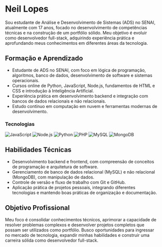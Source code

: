 # Neil Lopes

Sou estudante de Análise e Desenvolvimento de Sistemas (ADS) no SENAI, atualmente com 17 anos, focado no desenvolvimento de competências técnicas e na construção de um portfólio sólido. Meu objetivo é evoluir como desenvolvedor full-stack, adquirindo experiência prática e aprofundando meus conhecimentos em diferentes áreas da tecnologia.

## Formação e Aprendizado
- Estudante de ADS no SENAI, com foco em lógica de programação, algoritmos, banco de dados, desenvolvimento de software e sistemas operacionais.
- Cursos online de Python, JavaScript, Node.js, fundamentos de HTML e CSS e introdução à Inteligência Artificial.
- Experiência prática em desenvolvimento backend e integração com bancos de dados relacionais e não relacionais.
- Estudo contínuo em computação em nuvem e ferramentas modernas de desenvolvimento.

### Tecnologias
![JavaScript](https://img.shields.io/badge/JavaScript-F7DF1E?style=for-the-badge&logo=javascript&logoColor=black)
![Node.js](https://img.shields.io/badge/Node.js-339933?style=for-the-badge&logo=nodedotjs&logoColor=white)
![Python](https://img.shields.io/badge/Python-3776AB?style=for-the-badge&logo=python&logoColor=white)
![PHP](https://img.shields.io/badge/PHP-777BB4?style=for-the-badge&logo=php&logoColor=white)
![MySQL](https://img.shields.io/badge/MySQL-4479A1?style=for-the-badge&logo=mysql&logoColor=white)
![MongoDB](https://img.shields.io/badge/MongoDB-47A248?style=for-the-badge&logo=mongodb&logoColor=white)


## Habilidades Técnicas
- Desenvolvimento backend e frontend, com compreensão de conceitos de programação e arquitetura de software.
- Gerenciamento de banco de dados relacional (MySQL) e não relacional (MongoDB), com manipulação de dados.
- Controle de versão e fluxo de trabalho com Git e GitHub.
- Aplicação prática de projetos pessoais, integrando diferentes tecnologias e mantendo boas práticas de organização e documentação.

## Objetivo Profissional
Meu foco é consolidar conhecimentos técnicos, aprimorar a capacidade de resolver problemas complexos e desenvolver projetos completos que possam ser utilizados como portfólio. Busco oportunidades para ingressar no mercado de tecnologia, expandir minhas habilidades e construir uma carreira sólida como desenvolvedor full-stack.
